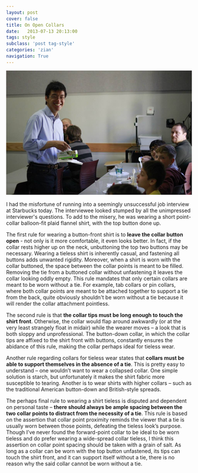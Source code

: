 ```yaml
---
layout: post
cover: false
title: On Open Collars
date:   2013-07-13 20:13:00
tags: style
subclass: 'post tag-style'
categories: 'zian'
navigation: True
---
```

![Tieless at an outreach event](assets/images/tieless.jpg)

I had the misfortune of running into a seemingly unsuccessful job interview at Starbucks today. The interviewee looked stumped by all the unimpressed interviewer's questions. To add to the misery, he was wearing a short point-collar balloon-fit plaid flannel shirt, with the top button done up.

The first rule for wearing a button-front shirt is to **leave the collar button open** - not only is it more comfortable, it even looks better. In fact, if the collar rests higher up on the neck, unbuttoning the top two buttons may be necessary. Wearing a tieless shirt is inherently casual, and fastening all buttons adds unwanted rigidity. Moreover, when a shirt is worn with the collar buttoned, the space between the collar points is meant to be filled. Removing the tie from a buttoned collar without unfastening it leaves the collar looking oddly empty. This rule mandates that only certain collars are meant to be worn without a tie. For example, tab collars or pin collars, where both collar points are meant to be attached together to support a tie from the back, quite obviously shouldn't be worn without a tie because it will render the collar attachment pointless.

The second rule is that **the collar tips must be long enough to touch the shirt front**. Otherwise, the collar would flap around awkwardly (or at the very least strangely float in midair) while the wearer moves – a look that is both sloppy and unprofessional. The button-down collar, in which the collar tips are affixed to the shirt front with buttons, constantly ensures the abidance of this rule, making the collar perhaps ideal for tieless wear.

Another rule regarding collars for tieless wear states that **collars must be able to support themselves in the absence of a tie**. This is pretty easy to understand – one wouldn’t want to wear a collapsed collar. One simple solution is starch, but unfortunately it makes the shirt fabric more susceptible to tearing. Another is to wear shirts with higher collars – such as the traditional American button-down and British-style spreads.

The perhaps final rule to wearing a shirt tieless is disputed and dependent on personal taste – **there should always be ample spacing between the two collar points to distract from the necessity of a tie**. This rule is based on the assertion that collar point proximity reminds the viewer that a tie is usually worn between those points, defeating the tieless look’s purpose. Though I’ve never found the forward-point collar to be ideal to be worn tieless and do prefer wearing a wide-spread collar tieless, I think this assertion on collar point spacing should be taken with a grain of salt. As long as a collar can be worn with the top button unfastened, its tips can touch the shirt front, and it can support itself without a tie, there is no reason why the said collar cannot be worn without a tie.
